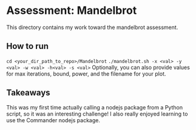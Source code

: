 # Assessment: Mandelbrot
This directory contains my work toward the mandelbrot assessment.

## How to run
`cd <your_dir_path_to_repo>/Mandelbrot`
`./mandelbrot.sh -x <val> -y <val> -w <val> -h<val> -s <val>`
Optionally, you can also provide values for max iterations, bound, power, and the
filename for your plot.

## Takeaways
This was my first time actually calling a nodejs package from a Python script,
so it was an interesting challenge! I also really enjoyed learning to use the
Commander nodejs package.